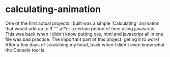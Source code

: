 # calculating-animation
One of the first actual projects I built was a simple 'Calculating' animation that would add up to 3 "." af†er a certain period of time using javascript. This was back when I didn't know putting css, html and javascript all in one file was bad practice. The important part of this project: geting it to work! After a few days of scratching my head, back when I didn't even know what the Console tool is. 
